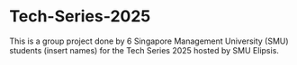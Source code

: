 # Tech-Series-2025
This is a group project done by 6 Singapore Management University (SMU) students (insert names) for the Tech Series 2025 hosted by SMU Elipsis.
